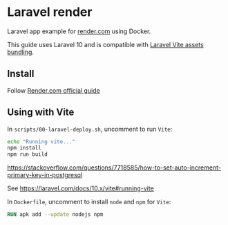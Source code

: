 # Laravel render

Laravel app example for [render.com](https://render.com) using Docker.

This guide uses Laravel 10 and is compatible with [Laravel Vite assets bundling](https://laravel.com/docs/10.x/vite).

## Install

Follow [Render.com official guide](https://render.com/docs/deploy-php-laravel-docker)

## Using with Vite

In `scripts/00-laravel-deploy.sh`, uncomment to run `Vite`:

```sh
echo "Running vite..."
npm install
npm run build
```
https://stackoverflow.com/questions/7718585/how-to-set-auto-increment-primary-key-in-postgresql


See https://laravel.com/docs/10.x/vite#running-vite

In `Dockerfile`, uncomment to install `node` and `npm` for `Vite`:

```dockerfile
RUN apk add --update nodejs npm
```
